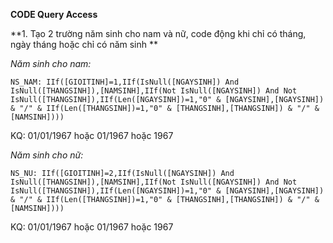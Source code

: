 **CODE Query Access**

**1. Tạo 2 trường năm sinh cho nam và nữ, code động khi chỉ có tháng, ngày tháng hoặc chỉ có năm sinh
**

_Năm sinh cho nam:_

```
NS_NAM: IIf([GIOITINH]=1,IIf(IsNull([NGAYSINH]) And IsNull([THANGSINH]),[NAMSINH],IIf(Not IsNull([NGAYSINH]) And Not IsNull([THANGSINH]),IIf(Len([NGAYSINH])=1,"0" & [NGAYSINH],[NGAYSINH]) & "/" & IIf(Len([THANGSINH])=1,"0" & [THANGSINH],[THANGSINH]) & "/" & [NAMSINH])))
```

KQ: 01/01/1967 hoặc 01/1967 hoặc 1967

_Năm sinh cho nữ:_

```
NS_NU: IIf([GIOITINH]=2,IIf(IsNull([NGAYSINH]) And IsNull([THANGSINH]),[NAMSINH],IIf(Not IsNull([NGAYSINH]) And Not IsNull([THANGSINH]),IIf(Len([NGAYSINH])=1,"0" & [NGAYSINH],[NGAYSINH]) & "/" & IIf(Len([THANGSINH])=1,"0" & [THANGSINH],[THANGSINH]) & "/" & [NAMSINH])))
```

KQ: 01/01/1967 hoặc 01/1967 hoặc 1967
